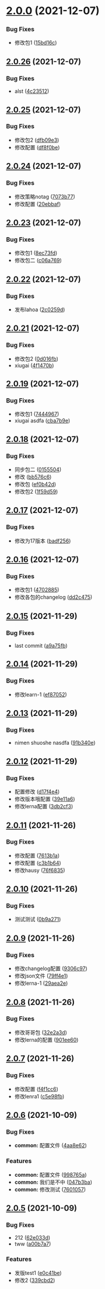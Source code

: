 # [2.0.0](https://github.com/xinlanlan/lerna-learn/compare/v2.0.26...v2.0.0) (2021-12-07)


### Bug Fixes

* 修改包1 ([15bd16c](https://github.com/xinlanlan/lerna-learn/commit/15bd16c133eea6005e0e82eb4197c96aca505aee))



## [2.0.26](https://github.com/xinlanlan/lerna-learn/compare/v2.0.25...v2.0.26) (2021-12-07)


### Bug Fixes

* alst ([4c23512](https://github.com/xinlanlan/lerna-learn/commit/4c23512f9fac2a04633329c9501907d2df83ab41))



## [2.0.25](https://github.com/xinlanlan/lerna-learn/compare/v2.0.24...v2.0.25) (2021-12-07)


### Bug Fixes

* 修改包2 ([dfb09e3](https://github.com/xinlanlan/lerna-learn/commit/dfb09e354b53ef4eca098f045f2f2086c232abc7))
* 修改配置 ([df8f0be](https://github.com/xinlanlan/lerna-learn/commit/df8f0bed0401ba39b2f4585b44078dfa78eda702))



## [2.0.24](https://github.com/xinlanlan/lerna-learn/compare/v2.0.23...v2.0.24) (2021-12-07)


### Bug Fixes

* 修改策略notag ([7073b77](https://github.com/xinlanlan/lerna-learn/commit/7073b773a2cab3733cd61f3e167cced808ed0e0a))
* 修改配置 ([20ebbaf](https://github.com/xinlanlan/lerna-learn/commit/20ebbafcdecd3a70bd882839019c57e01d757f55))



## [2.0.23](https://github.com/xinlanlan/lerna-learn/compare/v2.0.22...v2.0.23) (2021-12-07)


### Bug Fixes

* 修改包1 ([8ec73fd](https://github.com/xinlanlan/lerna-learn/commit/8ec73fd16fe4a6f04d5c01a31855653a7ca45e72))
* 修改包二 ([c06a769](https://github.com/xinlanlan/lerna-learn/commit/c06a7692765ec2a6c2fefd23a1afecac7c16d798))



## [2.0.22](https://github.com/xinlanlan/lerna-learn/compare/v2.0.21...v2.0.22) (2021-12-07)


### Bug Fixes

* 发布lahoa ([2c0259d](https://github.com/xinlanlan/lerna-learn/commit/2c0259d22f62495ea2260eb22639aa973944b7a0))



## [2.0.21](https://github.com/xinlanlan/lerna-learn/compare/v2.0.19...v2.0.21) (2021-12-07)


### Bug Fixes

* 修改包2 ([0d016fb](https://github.com/xinlanlan/lerna-learn/commit/0d016fb4b75faaab201acb5f881bba9c9bd08855))
* xiugai ([4f1470b](https://github.com/xinlanlan/lerna-learn/commit/4f1470ba5d3d4c6852cce4b964f097a3966a7a9c))



## [2.0.19](https://github.com/xinlanlan/lerna-learn/compare/v2.0.18...v2.0.19) (2021-12-07)


### Bug Fixes

* 修改包1 ([7444967](https://github.com/xinlanlan/lerna-learn/commit/7444967ec8c5ed4d4cd5d864043b372dde935e11))
* xiugai asdfa ([cba7b9e](https://github.com/xinlanlan/lerna-learn/commit/cba7b9e8a2512fe288e02917f13aae25adbf91df))



## [2.0.18](https://github.com/xinlanlan/lerna-learn/compare/v2.0.17...v2.0.18) (2021-12-07)


### Bug Fixes

* 同步包二 ([0155504](https://github.com/xinlanlan/lerna-learn/commit/0155504384cf599d733f3b69244db908bd4459e3))
* 修改 ([bb576c6](https://github.com/xinlanlan/lerna-learn/commit/bb576c6350851625460504ba8ec901763ef31d56))
* 修改包 ([ef0b42d](https://github.com/xinlanlan/lerna-learn/commit/ef0b42d16f12577acca1128320e20a626f9c4a81))
* 修改包2 ([1f59d59](https://github.com/xinlanlan/lerna-learn/commit/1f59d596d9fbd0c1ac2b620d29ae50399431e208))



## [2.0.17](https://github.com/xinlanlan/lerna-learn/compare/v2.0.16...v2.0.17) (2021-12-07)


### Bug Fixes

* 修改为17版本 ([badf256](https://github.com/xinlanlan/lerna-learn/commit/badf256c10b67db00e90ebf9b1be981e47bf7e76))



## [2.0.16](https://github.com/xinlanlan/lerna-learn/compare/v2.0.15...v2.0.16) (2021-12-07)


### Bug Fixes

* 修改包1 ([4702885](https://github.com/xinlanlan/lerna-learn/commit/4702885822121a8417ee9ae1e60d3e85ba62f483))
* 修改各包的changelog ([dd2c475](https://github.com/xinlanlan/lerna-learn/commit/dd2c4751bafed238e94d9f21aa8f48a3f399d487))



## [2.0.15](https://github.com/xinlanlan/lerna-learn/compare/v2.0.14...v2.0.15) (2021-11-29)


### Bug Fixes

* last commit ([a9a75fb](https://github.com/xinlanlan/lerna-learn/commit/a9a75fb0b386bb543238e9665252cc1c1b6c1681))



## [2.0.14](https://github.com/xinlanlan/lerna-learn/compare/v2.0.13...v2.0.14) (2021-11-29)


### Bug Fixes

* 修改learn-1 ([ef87052](https://github.com/xinlanlan/lerna-learn/commit/ef87052fa4b7c78b0cfcd37c527b11d6e8018722))



## [2.0.13](https://github.com/xinlanlan/lerna-learn/compare/v2.0.12...v2.0.13) (2021-11-29)


### Bug Fixes

* nimen shuoshe nasdfa ([91b340e](https://github.com/xinlanlan/lerna-learn/commit/91b340ef1086ee71aef82431f795f7b2ab148517))



## [2.0.12](https://github.com/xinlanlan/lerna-learn/compare/v2.0.11...v2.0.12) (2021-11-29)


### Bug Fixes

* 配置修改 ([d17f4e4](https://github.com/xinlanlan/lerna-learn/commit/d17f4e449f86c86908c0106cbcac74c97f9ba05d))
* 修改版本哦配置 ([39e11a6](https://github.com/xinlanlan/lerna-learn/commit/39e11a66ccc0c36ea5350021d0f52ae7040b3774))
* 修改lerna配置 ([3db2cf3](https://github.com/xinlanlan/lerna-learn/commit/3db2cf327e5335fe095a7b1bd9a776bf66692fc4))



## [2.0.11](https://github.com/xinlanlan/lerna-learn/compare/v2.0.10...v2.0.11) (2021-11-26)


### Bug Fixes

* 修改配置 ([7613b1a](https://github.com/xinlanlan/lerna-learn/commit/7613b1a40f064acb340c8d6ffd1aac336be7ef1c))
* 修改配置 ([c3b1b64](https://github.com/xinlanlan/lerna-learn/commit/c3b1b646b66789dfd06caf954145a3c03d98f8a7))
* 修改hausy ([76f6835](https://github.com/xinlanlan/lerna-learn/commit/76f6835319deab75ca5c4d1a4b6d97506874a14d))



## [2.0.10](https://github.com/xinlanlan/lerna-learn/compare/v2.0.9...v2.0.10) (2021-11-26)


### Bug Fixes

* 测试测试 ([0b9a271](https://github.com/xinlanlan/lerna-learn/commit/0b9a2716c5c3e92b60f055beb4eafbc7d2e825ff))



## [2.0.9](https://github.com/xinlanlan/lerna-learn/compare/v2.0.8...v2.0.9) (2021-11-26)


### Bug Fixes

* 修改changelog配置 ([9306c97](https://github.com/xinlanlan/lerna-learn/commit/9306c9703d68ef24c784d4df54e7d9f00ea5f083))
* 修改json文件 ([79ff4e1](https://github.com/xinlanlan/lerna-learn/commit/79ff4e119af33a39331a2e1beb9b427ba6d43283))
* 修改lerna-1 ([29aea2e](https://github.com/xinlanlan/lerna-learn/commit/29aea2e3e2773c9112bc6f5a51057ff69f3587c6))



## [2.0.8](https://github.com/xinlanlan/lerna-learn/compare/v2.0.7...v2.0.8) (2021-11-26)


### Bug Fixes

* 修改哥哥包 ([32e2a3d](https://github.com/xinlanlan/lerna-learn/commit/32e2a3dfd978552c4865a51a1dfc36ae8fcccfaa))
* 修改lerna的配置 ([901ee60](https://github.com/xinlanlan/lerna-learn/commit/901ee604a3ad8ce85c640a7e272342c5fa6c60a1))



## [2.0.7](https://github.com/xinlanlan/lerna-learn/compare/v2.0.6...v2.0.7) (2021-11-26)


### Bug Fixes

* 修改配置 ([f4f1cc6](https://github.com/xinlanlan/lerna-learn/commit/f4f1cc69ae324f9b8785b52ecd8f4607fa2685ef))
* 修改lenra1 ([c5e98fb](https://github.com/xinlanlan/lerna-learn/commit/c5e98fb554b8eeaf2cfdc7056bdbd594cea0e504))



## [2.0.6](https://github.com/xinlanlan/lerna-learn/compare/v2.0.5...v2.0.6) (2021-10-09)


### Bug Fixes

* **common:** 配置文件 ([4aa8e62](https://github.com/xinlanlan/lerna-learn/commit/4aa8e629d386b3bd21b0026969f867d72978e72a))


### Features

* **common:** 配置文件 ([998765a](https://github.com/xinlanlan/lerna-learn/commit/998765ae7049ea713694e0ddcfacf22afd36aed6))
* **common:** 我们是不中 ([047b3ba](https://github.com/xinlanlan/lerna-learn/commit/047b3bae4ac66735649cdaf3deb02bae6440db22))
* **common:** 修改测试 ([7601057](https://github.com/xinlanlan/lerna-learn/commit/760105734e8f2357c024d41ad38614e9e290e933))



## [2.0.5](https://github.com/xinlanlan/lerna-learn/compare/e0c41be68bd8229b71e90faccaa6fa5cae8bda11...v2.0.5) (2021-10-09)


### Bug Fixes

* 212 ([62e033d](https://github.com/xinlanlan/lerna-learn/commit/62e033d11c624fde205bba7afd0921aab1c7736d))
* tww ([a00b7a7](https://github.com/xinlanlan/lerna-learn/commit/a00b7a756c381a64230c1a063dbb4145800b26aa))


### Features

* 发版test1 ([e0c41be](https://github.com/xinlanlan/lerna-learn/commit/e0c41be68bd8229b71e90faccaa6fa5cae8bda11))
* 修改2 ([339cbd2](https://github.com/xinlanlan/lerna-learn/commit/339cbd21112e208d8ad376fe33ccb5a5e0aaf7f6))



